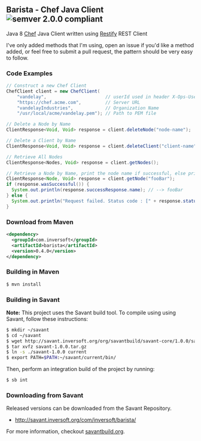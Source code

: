## Barista - Chef Java Client ![semver 2.0.0 compliant](http://img.shields.io/badge/semver-2.0.0-brightgreen.svg?style=flat-square)

Java 8 [Chef](https://www.chef.io/chef/) Java Client written using [Restify](https://github.com/inversoft/restify) REST Client

I've only added methods that I'm using, open an issue if you'd like a method added, or feel free to submit a pull request, the pattern should be very easy to follow.

### Code Examples
```java
// Construct a new Chef Client
ChefClient client = new ChefClient(
    "vandelay",                      // userId used in header X-Ops-UserId
    "https://chef.acme.com",         // Server URL
    "vandelayIndustries",            // Organization Name
    "/usr/local/acme/vandelay.pem"); // Path to PEM file

// Delete a Node by Name
ClientResponse<Void, Void> response = client.deleteNode("node-name");

// Delete a Client by Name
ClientResponse<Void, Void> response = client.deleteClient("client-name");

// Retrieve All Nodes
ClientResponse<Nodes, Void> response = client.getNodes();

// Retrieve a Node by Name, print the node name if successful, else print the status code.
ClientResponse<Node, Void> response = client.getNode("fooBar");
if (response.wasSuccessful()) {
  System.out.println(response.successResponse.name); // --> fooBar
} else {
  System.out.println("Request failed. Status code : [" + response.status + "]");
}
```

### Download from Maven 
```xml
<dependency>
  <groupId>com.inversoft</groupId>
  <artifactId>barista</artifactId>
  <version>0.4.0</version>
</dependency>
```

### Building in Maven

```bash
$ mvn install
```

### Building in Savant
**Note:** This project uses the Savant build tool. To compile using using Savant, follow these instructions:

```bash
$ mkdir ~/savant
$ cd ~/savant
$ wget http://savant.inversoft.org/org/savantbuild/savant-core/1.0.0/savant-1.0.0.tar.gz
$ tar xvfz savant-1.0.0.tar.gz
$ ln -s ./savant-1.0.0 current
$ export PATH=$PATH:~/savant/current/bin/
```

Then, perform an integration build of the project by running:
```bash
$ sb int
```

### Downloading from Savant
Released versions can be downloaded from the Savant Repository.
 
 * http://savant.inversoft.org/com/inversoft/barista/
 

For more information, checkout [savantbuild.org](http://savantbuild.org/).
